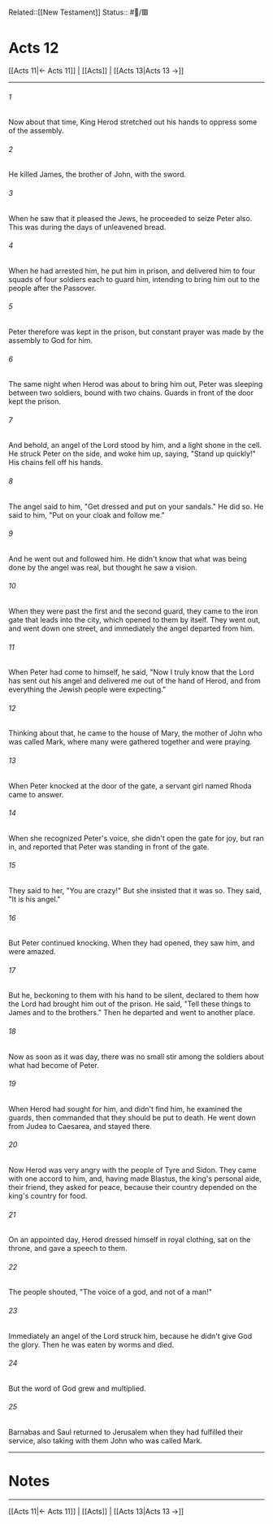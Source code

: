 Related::[[New Testament]]
Status:: #📖/🟥
# Acts 12

[[Acts 11|← Acts 11]] | [[Acts]] | [[Acts 13|Acts 13 →]]
***



###### 1 
Now about that time, King Herod stretched out his hands to oppress some of the assembly. 

###### 2 
He killed James, the brother of John, with the sword. 

###### 3 
When he saw that it pleased the Jews, he proceeded to seize Peter also. This was during the days of unleavened bread. 

###### 4 
When he had arrested him, he put him in prison, and delivered him to four squads of four soldiers each to guard him, intending to bring him out to the people after the Passover. 

###### 5 
Peter therefore was kept in the prison, but constant prayer was made by the assembly to God for him. 

###### 6 
The same night when Herod was about to bring him out, Peter was sleeping between two soldiers, bound with two chains. Guards in front of the door kept the prison. 

###### 7 
And behold, an angel of the Lord stood by him, and a light shone in the cell. He struck Peter on the side, and woke him up, saying, "Stand up quickly!" His chains fell off his hands. 

###### 8 
The angel said to him, "Get dressed and put on your sandals." He did so. He said to him, "Put on your cloak and follow me." 

###### 9 
And he went out and followed him. He didn't know that what was being done by the angel was real, but thought he saw a vision. 

###### 10 
When they were past the first and the second guard, they came to the iron gate that leads into the city, which opened to them by itself. They went out, and went down one street, and immediately the angel departed from him. 

###### 11 
When Peter had come to himself, he said, "Now I truly know that the Lord has sent out his angel and delivered me out of the hand of Herod, and from everything the Jewish people were expecting." 

###### 12 
Thinking about that, he came to the house of Mary, the mother of John who was called Mark, where many were gathered together and were praying. 

###### 13 
When Peter knocked at the door of the gate, a servant girl named Rhoda came to answer. 

###### 14 
When she recognized Peter's voice, she didn't open the gate for joy, but ran in, and reported that Peter was standing in front of the gate. 

###### 15 
They said to her, "You are crazy!" But she insisted that it was so. They said, "It is his angel." 

###### 16 
But Peter continued knocking. When they had opened, they saw him, and were amazed. 

###### 17 
But he, beckoning to them with his hand to be silent, declared to them how the Lord had brought him out of the prison. He said, "Tell these things to James and to the brothers." Then he departed and went to another place. 

###### 18 
Now as soon as it was day, there was no small stir among the soldiers about what had become of Peter. 

###### 19 
When Herod had sought for him, and didn't find him, he examined the guards, then commanded that they should be put to death. He went down from Judea to Caesarea, and stayed there. 

###### 20 
Now Herod was very angry with the people of Tyre and Sidon. They came with one accord to him, and, having made Blastus, the king's personal aide, their friend, they asked for peace, because their country depended on the king's country for food. 

###### 21 
On an appointed day, Herod dressed himself in royal clothing, sat on the throne, and gave a speech to them. 

###### 22 
The people shouted, "The voice of a god, and not of a man!" 

###### 23 
Immediately an angel of the Lord struck him, because he didn't give God the glory. Then he was eaten by worms and died. 

###### 24 
But the word of God grew and multiplied. 

###### 25 
Barnabas and Saul returned to Jerusalem when they had fulfilled their service, also taking with them John who was called Mark.

---
# Notes


***
[[Acts 11|← Acts 11]] | [[Acts]] | [[Acts 13|Acts 13 →]]
